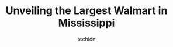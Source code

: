 ---
layout: ampstory
image: https://i0.wp.com/www.statenavi.com/wp-content/uploads/2023/05/walmart-supercenter-0-in-mississippi-1685171863.png?resize=640,853
author: techidn
featured: false
description: If you happen to be in Mississippi, USA, and looking for a massive Walmart store to fulfill your shopping needs, youre in luck! Weve compiled a list of the top five Largest Walmart locatio
title: Unveiling the Largest Walmart in Mississippi
cover:
   title: Unveiling the Largest Walmart in Mississippi
   subtitle: STATENAVI
   background: https://www.statenavi.com/wp-content/uploads/2023/05/walmart-supercenter-0-in-mississippi-1685171863.png

pages: 
 - layout: thirds
   top: <h1>#1 Walmart Supercenter</h1>
   bottom: "<p>Dont know what happened to my post commented the other day about how a product was worked at 1 price got to register it was another price Cynthia the management associat</p>"
   background: https://www.statenavi.com/wp-content/uploads/2023/05/walmart-supercenter-1-in-mississippi-1685171865.png
   backgroundblur: true
 - layout: thirds
   top: <h1>#2 Walmart Supercenter</h1>
   bottom: "<p>Customer service closes early every day.Need a single item (Tire plug kit).Explained to customer service i had to air my tire up to find the hole to see if it would be ev</p>"
   background: https://www.statenavi.com/wp-content/uploads/2023/05/walmart-supercenter-2-in-mississippi-1685171867.png
   cta:
      link: https://www.statenavi.com/unveiling-the-largest-walmart-in-mississippi/
      text: Unveiling the Largest Walmart in Mississippi
 - layout: thirds
   top: <h1>#3 Walmart Supercenter</h1>
   bottom: "<p>5901 US 49, Hattiesburg, MS 39402, United States</p>"
   background: https://www.statenavi.com/wp-content/uploads/2023/05/walmart-supercenter-3-in-mississippi-1685171869.jpeg
   cta:
      link: https://www.statenavi.com/unveiling-the-largest-walmart-in-mississippi/
      text: Unveiling the Largest Walmart in Mississippi
 - layout: thirds
   top: <h1>#4 Walmart Supercenter</h1>
   bottom: "<p>815 S Wheatley St, Ridgeland, MS 39157, United States</p>"
   background: https://images.unsplash.com/photo-1595364397663-fca4f075d796?ixlib=rb-4.0.3&ixid=MnwxMjA3fDB8MHxwaG90by1wYWdlfHx8fGVufDB8fHx8&auto=format&fit=crop&w=640&h=853&q=80
   cta:
      link: https://www.statenavi.com/unveiling-the-largest-walmart-in-mississippi/
      text: Unveiling the Largest Walmart in Mississippi
 - layout: thirds
   top: <h1>#5 Walmart Supercenter</h1>
   bottom: "<p>460 US-90, Waveland, MS 39576, United States</p>"
   background: https://images.unsplash.com/photo-1510906594845-bc082582c8cc?ixlib=rb-4.0.3&ixid=MnwxMjA3fDB8MHxwaG90by1wYWdlfHx8fGVufDB8fHx8&auto=format&fit=crop&w=640&h=853&q=80
   cta:
      link: https://www.statenavi.com/unveiling-the-largest-walmart-in-mississippi/
      text: Unveiling the Largest Walmart in Mississippi
 - layout: thirds
   top: <h1>#6 Walmart Supercenter</h1>
   bottom: "<p>1621 MS-15, Laurel, MS 39440, United States</p>"
   background: https://images.unsplash.com/photo-1557672172-298e090bd0f1?ixlib=rb-4.0.3&ixid=MnwxMjA3fDB8MHxwaG90by1wYWdlfHx8fGVufDB8fHx8&auto=format&fit=crop&w=640&h=853&q=80
   cta:
      link: https://www.statenavi.com/unveiling-the-largest-walmart-in-mississippi/
      text: Unveiling the Largest Walmart in Mississippi
 - layout: thirds
   top: <h1>#7 Walmart Supercenter</h1>
   bottom: "<p>950 US-80, Clinton, MS 39056, United States</p>"
   background: https://images.unsplash.com/photo-1602536052359-ef94c21c5948?ixlib=rb-4.0.3&ixid=MnwxMjA3fDB8MHxwaG90by1wYWdlfHx8fGVufDB8fHx8&auto=format&fit=crop&w=640&h=853&q=80
   cta:
      link: https://www.statenavi.com/unveiling-the-largest-walmart-in-mississippi/
      text: Unveiling the Largest Walmart in Mississippi
 - layout: thirds
   middle: Continue reading...
   background: https://images.unsplash.com/photo-1599422314077-f4dfdaa4cd09?ixlib=rb-4.0.3&ixid=MnwxMjA3fDB8MHxwaG90by1wYWdlfHx8fGVufDB8fHx8&auto=format&fit=crop&w=640&h=853&q=80
   cta:
      link: https://www.statenavi.com/unveiling-the-largest-walmart-in-mississippi/
      text: Unveiling the Largest Walmart in Mississippi
      
---